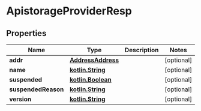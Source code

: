 # ApistorageProviderResp

## Properties
Name | Type | Description | Notes
------------ | ------------- | ------------- | -------------
**addr** | [**AddressAddress**](AddressAddress.md) |  |  [optional]
**name** | [**kotlin.String**](.md) |  |  [optional]
**suspended** | [**kotlin.Boolean**](.md) |  |  [optional]
**suspendedReason** | [**kotlin.String**](.md) |  |  [optional]
**version** | [**kotlin.String**](.md) |  |  [optional]
